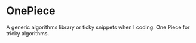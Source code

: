 # OnePiece
A generic algorithms library or ticky snippets when I coding. One Piece for tricky algorithms.
